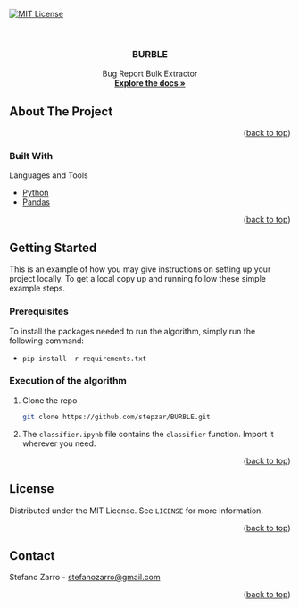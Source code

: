 <a name="readme-top"></a>

[![MIT License][license-shield]][license-url]


<br />
<div align="center">

<h3 align="center">BURBLE</h3>

  <p align="center">
    Bug Report Bulk Extractor
    <br />
    <a href="https://github.com/stepzar/BURBLE"><strong>Explore the docs »</strong></a>
  </p>
</div>



<!-- ABOUT THE PROJECT -->
## About The Project


<p align="right">(<a href="#readme-top">back to top</a>)</p>



### Built With

Languages and Tools
* [Python][python-url]
* [Pandas][pandas-url]

<p align="right">(<a href="#readme-top">back to top</a>)</p>



<!-- GETTING STARTED -->
## Getting Started

This is an example of how you may give instructions on setting up your project locally.
To get a local copy up and running follow these simple example steps.

### Prerequisites

To install the packages needed to run the algorithm, simply run the following command:
- `pip install -r requirements.txt`

### Execution of the algorithm

1. Clone the repo
   ```sh
   git clone https://github.com/stepzar/BURBLE.git
   ```
2. The ```classifier.ipynb``` file contains the ```classifier``` function. Import it wherever you need.

<p align="right">(<a href="#readme-top">back to top</a>)</p>

<!-- LICENSE -->
## License

Distributed under the MIT License. See `LICENSE` for more information.

<p align="right">(<a href="#readme-top">back to top</a>)</p>



<!-- CONTACT -->
## Contact

Stefano Zarro - stefanozarro@gmail.com

<p align="right">(<a href="#readme-top">back to top</a>)</p>


<!-- MARKDOWN LINKS & IMAGES -->
<!-- https://www.markdownguide.org/basic-syntax/#reference-style-links -->
[license-shield]: https://img.shields.io/github/license/alfcan/GA-for-ML.svg?style=for-the-badge
[license-url]: https://github.com/stepzar/BURBLE/blob/main/LICENSE
[linkedin-url]: https://www.linkedin.com/in/alfonso-cannavale-62150b229/
[pandas-url]: https://pandas.pydata.org/
[python-url]: https://www.python.org/